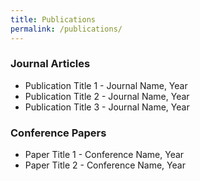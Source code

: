 ```yaml
---
title: Publications
permalink: /publications/
---
```


### Journal Articles
- Publication Title 1 - Journal Name, Year
- Publication Title 2 - Journal Name, Year
- Publication Title 3 - Journal Name, Year

### Conference Papers
- Paper Title 1 - Conference Name, Year
- Paper Title 2 - Conference Name, Year
